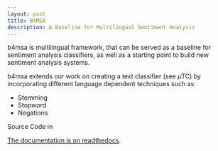 ```yaml
---
layout: post
title: B4MSA
description: A Baseline for Multilingual Sentiment Analysis
---
```


b4msa is multilingual framework, that can be served as a baseline for sentiment analysis classifiers, as well as a starting point to build new sentiment analysis systems.

b4msa extends our work on creating a text classifier (see $\mu$TC) by incorporating different language dependent techniques such as:

* Stemming
* Stopword
* Negations

Source Code in <a class="social-button github" href="https://www.github.com/INGEOTEC/b4msa" itemprop="sameAs" target="_blank"> <i class="fab fa-github"></i>

The documentation is on [readthedocs](https://b4msa.readthedocs.io).